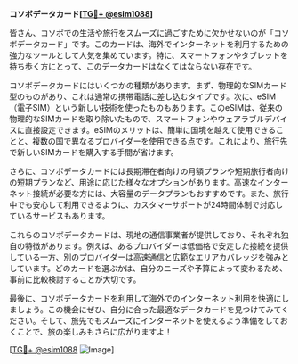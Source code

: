 **コソボデータカード[[TG💪+ @esim1088](https://t.me/s/esim1088)]**

皆さん、コソボでの生活や旅行をスムーズに過ごすために欠かせないのが「コソボデータカード」です。このカードは、海外でインターネットを利用するための強力なツールとして人気を集めています。特に、スマートフォンやタブレットを持ち歩く方にとって、このデータカードはなくてはならない存在です。

コソボデータカードにはいくつかの種類があります。まず、物理的なSIMカード型のものがあり、これは通常の携帯電話に差し込むタイプです。次に、eSIM（電子SIM）という新しい技術を使ったものもあります。このeSIMは、従来の物理的なSIMカードを取り除いたもので、スマートフォンやウェアラブルデバイスに直接設定できます。eSIMのメリットは、簡単に国境を越えて使用できることと、複数の国で異なるプロバイダーを使用できる点です。これにより、旅行先で新しいSIMカードを購入する手間が省けます。

さらに、コソボデータカードには長期滞在者向けの月額プランや短期旅行者向けの短期プランなど、用途に応じた様々なオプションがあります。高速なインターネット接続が必要な方には、大容量のデータプランもおすすめです。また、旅行中でも安心して利用できるように、カスタマーサポートが24時間体制で対応しているサービスもあります。

これらのコソボデータカードは、現地の通信事業者が提供しており、それぞれ独自の特徴があります。例えば、あるプロバイダーは低価格で安定した接続を提供している一方、別のプロバイダーは高速通信と広範なエリアカバレッジを強みとしています。どのカードを選ぶかは、自分のニーズや予算によって変わるため、事前に比較検討することが大切です。

最後に、コソボデータカードを利用して海外でのインターネット利用を快適にしましょう。この機会にぜひ、自分に合った最適なデータカードを見つけてみてください。そして、旅先でもスムーズにインターネットを使えるよう準備をしておくことで、旅の楽しみもさらに広がりますよ！

[[TG💪+ @esim1088](https://t.me/s/esim1088) ![Image](https://i.postimg.cc/Y0z9fWf4/image.png)]